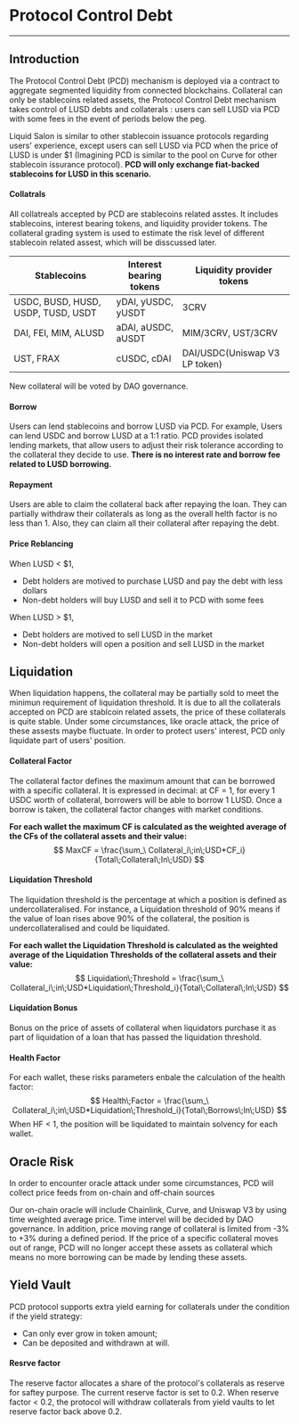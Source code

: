 # Protocol Control Debt

---



## Introduction

The Protocol Control Debt (PCD) mechanism is deployed via a contract to aggregate segmented liquidity from connected blockchains. Collateral can only be stablecoins related assets, the Protocol Control Debt mechanism takes control of LUSD debts and collaterals : users can sell LUSD via PCD with some fees in the event of periods below the peg.

Liquid Salon is similar to other stablecoin issuance protocols regarding users' experience, except users can sell LUSD via PCD when the price of LUSD is under $1 (Imagining PCD is similar to the pool on Curve for other stablecoin issurance protocol). **PCD will only exchange fiat-backed stablecoins for LUSD in this scenario.** 

#### Collatrals

All collatreals accepted by PCD are stablecoins related asstes. It includes stablecoins, interest bearing tokens, and liquidity provider tokens. The collateral grading system is used to estimate the risk level of different stablecoin related assest, which will be disscussed later.

| Stablecoins                        | Interest bearing tokens | Liquidity provider tokens     |
| ---------------------------------- | ----------------------- | ----------------------------- |
| USDC, BUSD, HUSD, USDP, TUSD, USDT | yDAI,  yUSDC, yUSDT     | 3CRV                          |
| DAI, FEI, MIM, ALUSD               | aDAI,  aUSDC, aUSDT     | MIM/3CRV, UST/3CRV            |
| UST, FRAX                          | cUSDC, cDAI             | DAI/USDC(Uniswap V3 LP token) |

New collateral will be voted by DAO governance.

#### Borrow

Users can lend stablecoins and borrow LUSD via PCD. For example, Users can lend USDC and borrow LUSD at a 1:1 ratio. PCD provides isolated lending markets, that allow users to adjust their risk tolerance according to the collateral they decide to use. **There is no interest rate and borrow fee related to LUSD borrowing.** 

#### Repayment

Users are able to claim the collateral back after repaying the loan. They can partially withdraw their collaterals as long as the overall helth factor is no less than 1. Also, they can claim all their collateral after repaying the debt.

#### Price Reblancing

When LUSD < $1, 

- Debt holders are motived to purchase LUSD and pay the debt with less dollars
- Non-debt holders will buy LUSD and sell it to PCD with some fees

When LUSD > $1,

- Debt holders are motived to sell LUSD in the market
- Non-debt holders will open a position and sell LUSD in the market



## Liquidation

When liquidation happens, the collateral may be partially sold to meet the minimun requirement of liquidation threshold. It is due to all the collaterals accepted on PCD are stablcoin related assets, the price of these collaterals is quite stable. Under some circumstances, like oracle attack, the price of these assests maybe fluctuate. In order to protect users' interest, PCD only liquidate part of users' position.

#### Collateral Factor

The collateral factor defines the maximum amount that can be borrowed with a specific collateral. It is expressed in decimal: at CF = 1, for every 1 USDC worth of collateral, borrowers will be able to borrow 1 LUSD. Once a borrow is taken, the collateral factor changes with market conditions.

**For each wallet the maximum CF is calculated as the weighted average of the CFs of the collateral assets and their value:**
$$
MaxCF = \frac{\sum_\ Collateral_i\;in\;USD*CF_i}{Total\;Collateral\;In\;USD}
$$



#### Liquidation Threshold

The liquidation threshold is the percentage at which a position is defined as undercollateralised. For instance, a Liquidation threshold of 90% means if the value of loan rises above 90% of the collateral, the position is undercollateralised and could be liquidated.

**For each wallet the Liquidation Threshold is calculated as the weighted average of the Liquidation Thresholds of the collateral assets and their value:**
$$
Liquidation\;Threshold = \frac{\sum_\ Collateral_i\;in\;USD*Liquidation\;Threshold_i}{Total\;Collateral\;In\;USD}
$$



#### Liquidation Bonus

Bonus on the price of assets of collateral when liquidators purchase it as part of liquidation of a loan that has passed the liquidation threshold.

#### Health Factor

For each wallet, these risks parameters enbale the calculation of the health factor:
$$
Health\;Factor = \frac{\sum_\ Collateral_i\;in\;USD*Liquidation\;Threshold_i}{Total\;Borrows\;In\;USD}
$$
When HF < 1,  the position will be liquidated to maintain solvency for each wallet.



## Oracle Risk

In order to encounter oracle attack under some circumstances, PCD will collect price feeds from on-chain and off-chain sources

Our on-chain oracle will include Chainlink, Curve, and Uniswap V3 by using time weighted average price. Time intervel will be decided by DAO governance. In addition, price moving range of collateral is limited from -3% to +3% during a defined period. If the price of a specific collateral moves out of range, PCD will no longer accept these assets as collateral which means no more borrowing can be made by lending these assets.

## Yield Vault

PCD protocol supports extra yield earning for collaterals under the condition if the yield strategy: 

- Can only ever grow in token amount;
- Can be deposited and withdrawn at will.

#### Resrve factor

The reserve factor allocates a share of the protocol's collaterals as reserve for saftey purpose. The current reserve factor is set to 0.2. When reserve factor < 0.2, the protocol will withdraw collaterals from yield vaults to let reserve factor back above 0.2.

















